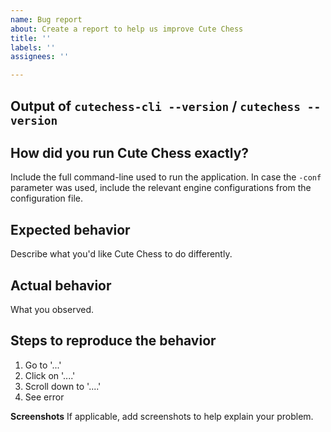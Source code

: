 ```yaml
---
name: Bug report
about: Create a report to help us improve Cute Chess
title: ''
labels: ''
assignees: ''

---
```


## Output of `cutechess-cli --version` / `cutechess --version`

## How did you run Cute Chess exactly?

Include the full command-line used to run the application. In case the `-conf` parameter was used, include the relevant engine configurations from the configuration file.

## Expected behavior

Describe what you'd like Cute Chess to do differently.

## Actual behavior

What you observed.

## Steps to reproduce the behavior

1. Go to '...'
2. Click on '....'
3. Scroll down to '....'
4. See error

**Screenshots**
If applicable, add screenshots to help explain your problem.
